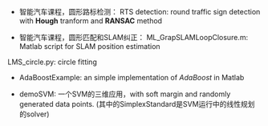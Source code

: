 - 智能汽车课程，圆形路标检测： RTS detection: round traffic sign detection with **Hough** tranform and **RANSAC** method

- 智能汽车课程，圆形匹配和SLAM纠正：
ML_GrapSLAMLoopClosure.m: Matlab script for SLAM position estimation

LMS_circle.py: circle fitting

- AdaBoostExample: an simple implementation of *AdaBoost* in Matlab

- demoSVM: 一个SVM的三维应用，with soft margin and randomly generated data points. (其中的SimplexStandard是SVM运行中的线性规划的solver)
